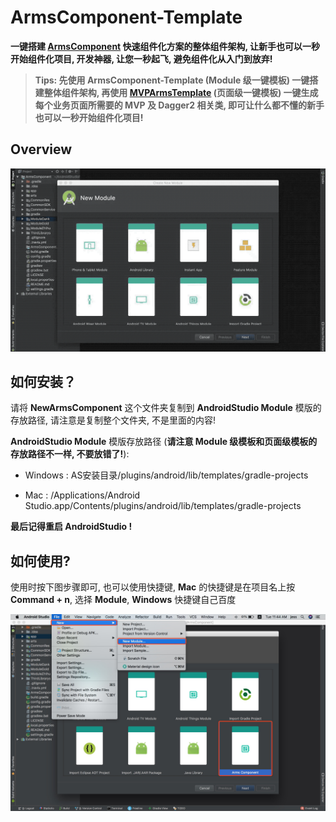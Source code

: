 # ArmsComponent-Template
**一键搭建 [ArmsComponent](https://github.com/JessYanCoding/ArmsComponent) 快速组件化方案的整体组件架构, 让新手也可以一秒开始组件化项目, 开发神器, 让您一秒起飞, 避免组件化从入门到放弃!**

> **Tips: 先使用 ArmsComponent-Template (Module 级一键模板) 一键搭建整体组件架构, 再使用 [MVPArmsTemplate](https://github.com/JessYanCoding/MVPArmsTemplate) (页面级一键模板) 一键生成每个业务页面所需要的 MVP 及 Dagger2 相关类, 即可让什么都不懂的新手也可以一秒开始组件化项目!**

## Overview
![gif](art/ArmsComponent-Template.gif)

## 如何安装？
请将 **NewArmsComponent** 这个文件夹复制到 **AndroidStudio Module** 模版的存放路径, 请注意是复制整个文件夹, 不是里面的内容!

**AndroidStudio Module** 模版存放路径 (**请注意 Module 级模板和页面级模板的存放路径不一样, 不要放错了!**):

* Windows : AS安装目录/plugins/android/lib/templates/gradle-projects

* Mac : /Applications/Android Studio.app/Contents/plugins/android/lib/templates/gradle-projects

**最后记得重启 AndroidStudio !**

## 如何使用?
使用时按下图步骤即可, 也可以使用快捷键, **Mac** 的快捷键是在项目名上按 **Command + n**, 选择  **Module**, **Windows** 快捷键自己百度

![step](art/step.jpeg)